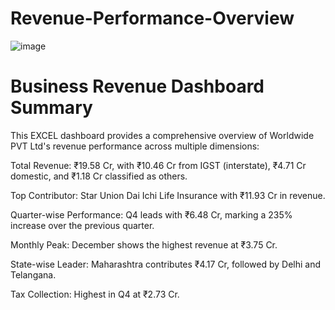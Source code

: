 # Revenue-Performance-Overview
![image](https://github.com/user-attachments/assets/af5ad4d1-b0a6-4b96-8f84-6fc02b6ed944)
# Business Revenue Dashboard Summary
This EXCEL dashboard provides a comprehensive overview of Worldwide PVT Ltd's revenue performance across multiple dimensions:

Total Revenue: ₹19.58 Cr, with ₹10.46 Cr from IGST (interstate), ₹4.71 Cr domestic, and ₹1.18 Cr classified as others.

Top Contributor: Star Union Dai Ichi Life Insurance with ₹11.93 Cr in revenue.

Quarter-wise Performance: Q4 leads with ₹6.48 Cr, marking a 235% increase over the previous quarter.

Monthly Peak: December shows the highest revenue at ₹3.75 Cr.

State-wise Leader: Maharashtra contributes ₹4.17 Cr, followed by Delhi and Telangana.

Tax Collection: Highest in Q4 at ₹2.73 Cr.
